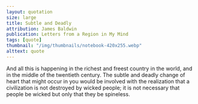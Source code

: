 ```yaml
---
layout: quotation
size: large
title: Subtle and Deadly
attribution: James Baldwin
publication: Letters from a Region in My Mind
tags: [quote]
thumbnail: "/img/thumbnails/notebook-420x255.webp"
alttext: quote
---
```


And all this is happening in the richest and freest country in the world, and in the middle of the twentieth century. The subtle and deadly 
change of heart that might occur in you would be involved with the realization that a civilization is not destroyed by wicked people;
it is not necessary that people be wicked but only that they be spineless.
